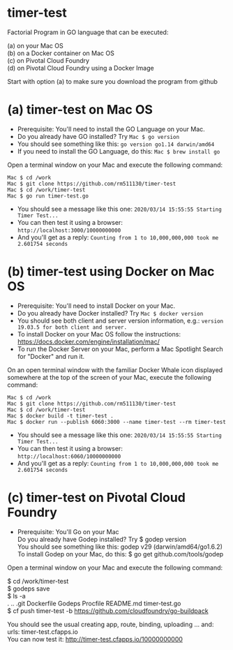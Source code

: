 # timer-test
Factorial Program in GO language that can be executed:  
  
(a) on your Mac OS  
(b) on a Docker container on Mac OS  
(c) on Pivotal Cloud Foundry  
(d) on Pivotal Cloud Foundry using a Docker Image  
  
Start with option (a) to make sure you download the program from github  
  
# (a) timer-test on Mac OS  
  
- Prerequisite: You'll need to install the GO Language on your Mac.  
- Do you already have GO installed? Try `Mac $ go version`   
- You should see something like this:   `go version go1.14 darwin/amd64` 
- If you need to install the GO Language, do this: `Mac $ brew install go` 
  
Open a terminal window on your Mac and execute the following command:  

```
Mac $ cd /work  
Mac $ git clone https://github.com/rm511130/timer-test  
Mac $ cd /work/timer-test
Mac $ go run timer-test.go  
```
  
- You should see a message like this one:  `2020/03/14 15:55:55 Starting Timer Test...`
- You can then test it using a browser:    `http://localhost:3000/10000000000`
- And you'll get as a reply:               `Counting from 1 to 10,000,000,000 took me 2.601754 seconds` 
  
# (b) timer-test using Docker on Mac OS  
  
- Prerequisite: You'll need to install Docker on your Mac.  
- Do you already have Docker installed? Try `Mac $ docker version`  
- You should see both client and server version information, e.g.: `version 19.03.5 for both client and server.`  
- To install Docker on your Mac OS follow the instructions: https://docs.docker.com/engine/installation/mac/  
- To run the Docker Server on your Mac, perform a Mac Spotlight Search for "Docker" and run it.  
  
On an open terminal window with the familiar Docker Whale icon displayed somewhere at the top of the screen of your Mac, execute the following command:  
  
```
Mac $ cd /work
Mac $ git clone https://github.com/rm511130/timer-test
Mac $ cd /work/timer-test
Mac $ docker build -t timer-test .  
Mac $ docker run --publish 6060:3000 --name timer-test --rm timer-test  
```

- You should see a message like this one:  `2020/03/14 15:55:55 Starting Timer Test...`
- You can then test it using a browser:    `http://localhost:6060/10000000000`
- And you'll get as a reply:               `Counting from 1 to 10,000,000,000 took me 2.601754 seconds` 

  
# (c) timer-test on Pivotal Cloud Foundry  
  
- Prerequisite: You'll Go on your Mac  
Do you already have Godep installed? Try $ godep version  
You should see something like this:        godep v29 (darwin/amd64/go1.6.2)  
To install Godep on your Mac, do this:   $ go get github.com/tools/godep  
  
Open a terminal window on your Mac and execute the following command:  
  
$ cd /work/timer-test  
$ godeps save  
$ ls -a  
.		..		.git		Dockerfile	Godeps		Procfile	README.md	timer-test.go  
$ cf push timer-test -b https://github.com/cloudfoundry/go-buildpack  
  
You should see the usual creating app, route, binding, uploading ... and: urls: timer-test.cfapps.io  
You can now test it:         http://timer-test.cfapps.io/10000000000  


